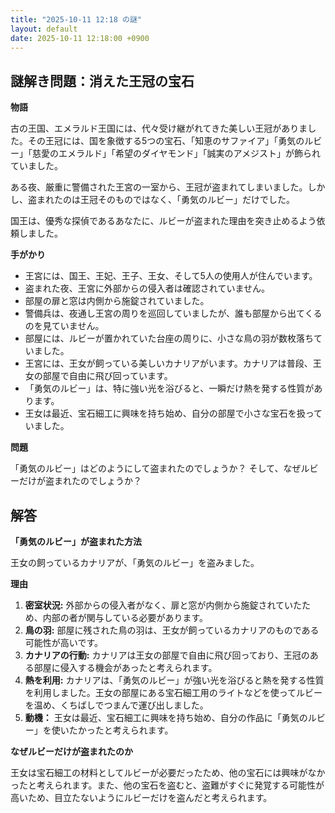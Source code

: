 ```yaml
---
title: "2025-10-11 12:18 の謎"
layout: default
date: 2025-10-11 12:18:00 +0900
---
```

## 謎解き問題：消えた王冠の宝石

**物語**

古の王国、エメラルド王国には、代々受け継がれてきた美しい王冠がありました。その王冠には、国を象徴する5つの宝石、「知恵のサファイア」「勇気のルビー」「慈愛のエメラルド」「希望のダイヤモンド」「誠実のアメジスト」が飾られていました。

ある夜、厳重に警備された王宮の一室から、王冠が盗まれてしまいました。しかし、盗まれたのは王冠そのものではなく、「勇気のルビー」だけでした。

国王は、優秀な探偵であるあなたに、ルビーが盗まれた理由を突き止めるよう依頼しました。

**手がかり**

*   王宮には、国王、王妃、王子、王女、そして5人の使用人が住んでいます。
*   盗まれた夜、王宮に外部からの侵入者は確認されていません。
*   部屋の扉と窓は内側から施錠されていました。
*   警備兵は、夜通し王宮の周りを巡回していましたが、誰も部屋から出てくるのを見ていません。
*   部屋には、ルビーが置かれていた台座の周りに、小さな鳥の羽が数枚落ちていました。
*   王宮には、王女が飼っている美しいカナリアがいます。カナリアは普段、王女の部屋で自由に飛び回っています。
*   「勇気のルビー」は、特に強い光を浴びると、一瞬だけ熱を発する性質があります。
*   王女は最近、宝石細工に興味を持ち始め、自分の部屋で小さな宝石を扱っていました。

**問題**

「勇気のルビー」はどのようにして盗まれたのでしょうか？ そして、なぜルビーだけが盗まれたのでしょうか？

## 解答

**「勇気のルビー」が盗まれた方法**

王女の飼っているカナリアが、「勇気のルビー」を盗みました。

**理由**

1.  **密室状況:** 外部からの侵入者がなく、扉と窓が内側から施錠されていたため、内部の者が関与している必要があります。
2.  **鳥の羽:** 部屋に残された鳥の羽は、王女が飼っているカナリアのものである可能性が高いです。
3.  **カナリアの行動:** カナリアは王女の部屋で自由に飛び回っており、王冠のある部屋に侵入する機会があったと考えられます。
4.  **熱を利用:** カナリアは、「勇気のルビー」が強い光を浴びると熱を発する性質を利用しました。王女の部屋にある宝石細工用のライトなどを使ってルビーを温め、くちばしでつまんで運び出しました。
5.  **動機：** 王女は最近、宝石細工に興味を持ち始め、自分の作品に「勇気のルビー」を使いたかったと考えられます。

**なぜルビーだけが盗まれたのか**

王女は宝石細工の材料としてルビーが必要だったため、他の宝石には興味がなかったと考えられます。また、他の宝石を盗むと、盗難がすぐに発覚する可能性が高いため、目立たないようにルビーだけを盗んだと考えられます。

